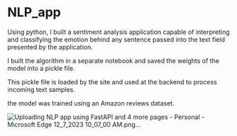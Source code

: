 # NLP_app
Using python, 
I built a sentiment analysis application capable of interpreting and classifying the emotion behind any sentence passed into the text field presented by the application.

I built the algorithm in a separate notebook and saved the weights of the model into a pickle file. 

This pickle file is loaded by the site and used at the backend to process incoming text samples. 

the model was trained using an Amazon reviews dataset. 


![Uploading NLP app using FastAPI and 4 more pages - Personal - Microsoft​ Edge 12_7_2023 10_07_00 AM.png…]()



